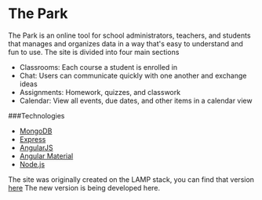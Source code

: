 # The Park

The Park is an online tool for school administrators, teachers, and students that manages and organizes data in a way that's easy to understand and fun to use. The site is divided into four main sections
- Classrooms: Each course a student is enrolled in
- Chat: Users can communicate quickly with one another and exchange ideas
- Assignments: Homework, quizzes, and classwork
- Calendar: View all events, due dates, and other items in a calendar view

###Technologies
- [MongoDB](https://www.mongodb.com/)
- [Express](http://expressjs.com/)
- [AngularJS](https://angularjs.org/)
- [Angular Material](https://material.angularjs.org/)
- [Node.js](https://nodejs.org/)

The site was originally created on the LAMP stack, you can find that version [here](http://thepark.site) The new version is being developed here.